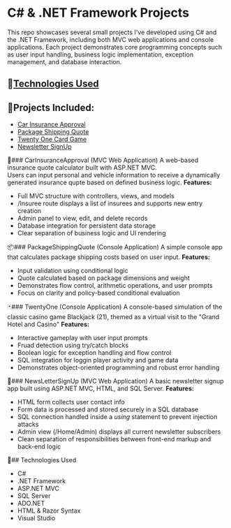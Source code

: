 # C# & .NET Framework Projects
This repo showcases several small projects I've developed using C# and the .NET Framework, including both MVC web applications and console applications. Each project demonstrates core programming concepts such as user input handling, business logic implementation, exception management, and database interaction.

## 🔧[Technologies Used](technologies-used)
## 💾Projects Included:
- [Car Insurance Approval](carinsuranceapproval--mvc-web-application)
- [Package Shipping Quote](packageshippingquote--console-application)
- [Twenty One Card Game](twentyone--console-application)
- [Newsletter SignUp](newslettersignup--mvc-web-application)

🚗### CarInsuranceApproval (MVC Web Application)
A web-based insurance quote calculator built with ASP.NET MVC.
<br> Users can input personal and vehicle information to receive a dynamically generated insurance qupte based on defined business logic.
**Features:**
- Full MVC structure with controllers, views, and models
- /Insuree route displays a list of insurees and supports new entry creation
- Admin panel to view, edit, and delete records
- Database integration for persistent data storage
- Clear separation of business logic and UI rendering

📦### PackageShippingQuote (Console Application)
A simple console app that calculates package shipping costs based on user input.
**Features:**
- Input validation using conditional logic
- Quote calculated based on package dimensions and weight
- Demonstrates flow control, arithmetic operations, and user prompts
- Focus on clarity and policy-based conditional evaluation

🃏### TwentyOne (Console Application)
A console-based simulation of the classic casino game Blackjack (21), themed as a virtual visit to the "Grand Hotel and Casino"
**Features:**
- Interactive gameplay with user input prompts
- Fruad detection using try/catch blocks
- Boolean logic for exception handling and flow control
- SQL integration for loggin player activity and game data
- Demonstrates object-oriented programming and robust error handling

📰### NewsLetterSignUp (MVC Web Application)
A basic newsletter signup app built using ASP.NET MVC, HTML, and SQL Server.
**Features:**
- HTML form collects user contact info
- Form data is processed and stored securely in a SQL database
- SQL connection handled inside a *using* statement to prevent injection attacks
- Admin view (/Home/Admin) displays all current newsletter subscribers
- Clean separation of responsibilities between front-end markup and back-end logic


🔧## Technologies Used
- C#
- .NET Framework
- ASP.NET MVC
- SQL Server
- ADO.NET
- HTML & Razor Syntax
- Visual Studio

